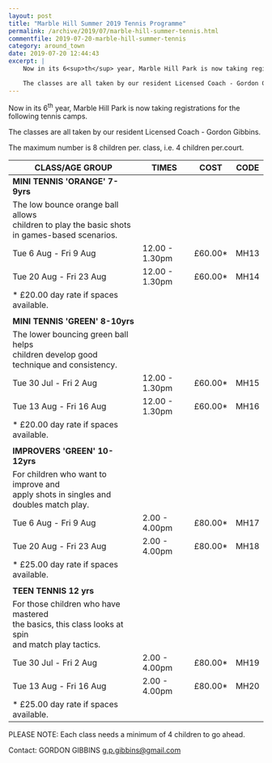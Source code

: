 ```yaml
---
layout: post
title: "Marble Hill Summer 2019 Tennis Programme"
permalink: /archive/2019/07/marble-hill-summer-tennis.html
commentfile: 2019-07-20-marble-hill-summer-tennis
category: around_town
date: 2019-07-20 12:44:43
excerpt: |
    Now in its 6<sup>th</sup> year, Marble Hill Park is now taking registrations for the following tennis camps.

    The classes are all taken by our resident Licensed Coach - Gordon Gibbins.
---
```


Now in its 6<sup>th</sup> year, Marble Hill Park is now taking registrations for the following tennis camps.

The classes are all taken by our resident Licensed Coach - Gordon Gibbins.

The maximum number is 8 children per. class, i.e. 4 children per.court.

|CLASS/AGE GROUP|TIMES|COST|CODE|
|---|---|---|---|
|**MINI TENNIS 'ORANGE' 7-9yrs**||||
|The low bounce orange ball allows<br />children to play the basic shots in games-based scenarios.||||
|Tue 6 Aug - Fri 9 Aug|12.00 - 1.30pm|&pound;60.00*|MH13|
|Tue 20 Aug - Fri 23 Aug|12.00 - 1.30pm|&pound;60.00*|MH14|
|* &pound;20.00 day rate if spaces available.||||
|||||
|**MINI TENNIS 'GREEN' 8-10yrs**||||
|The lower bouncing green ball helps<br />children develop good technique and consistency.||||
|Tue 30 Jul - Fri 2 Aug|12.00 - 1.30pm|&pound;60.00*|MH15|
|Tue 13 Aug - Fri 16 Aug|12.00 - 1.30pm|&pound;60.00*|MH16|
|* &pound;20.00 day rate if spaces available.||||
|||||
|**IMPROVERS 'GREEN' 10-12yrs**||||
|For children who want to improve and<br />apply shots in singles and doubles match play.||||
|Tue 6 Aug - Fri 9 Aug|2.00 - 4.00pm|&pound;80.00*|MH17|
|Tue 20 Aug - Fri 23 Aug|2.00 - 4.00pm|&pound;80.00*|MH18|
|* &pound;25.00 day rate if spaces available.||||
|||||
|**TEEN TENNIS 12 yrs**||||
|For those children who have mastered<br />the basics, this class looks at  spin<br />and match play tactics.||||
|Tue 30 Jul - Fri 2 Aug|2.00 - 4.00pm|&pound;80.00*|MH19|
|Tue 13 Aug - Fri 16 Aug|2.00 - 4.00pm|&pound;80.00*|MH20|
|* &pound;25.00 day rate if spaces available.||||

PLEASE NOTE: Each class needs a minimum of 4 children to go ahead.

Contact: GORDON GIBBINS
 [g.p.gibbins@gmail.com](mailto:g.p.gibbins@gmail.com)
